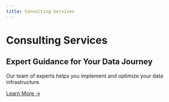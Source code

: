 ```yaml
---
title: Consulting Services
---
```


# Consulting Services

## Expert Guidance for Your Data Journey

Our team of experts helps you implement and optimize your data infrastructure.

[Learn More →](/docs)
